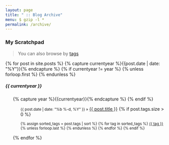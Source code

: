 ```yaml
---
layout: page
title: " :: Blog Archive"
menu: $ gzip -l *
permalink: /archive/
---
```


### <i class="fa fa-file-archive-o fa-1x"></i> My Scratchpad

> You can also browse by <a href="{{ site.url }}/tag/">tags</a>

<div>
  {% for post in site.posts %}
    {% capture currentyear %}{{post.date | date: "%Y"}}{% endcapture %}
    {% if currentyear != year %}
      {% unless forloop.first %}
      </ul>
      {% endunless %}
      <h5>{{ currentyear }}</h5>
      <ul>
      {% capture year %}{{currentyear}}{% endcapture %} 
    {% endif %}
    <ul>
      <div>
        <small>
          {{ post.date | date: "%b %-d, %Y" }} &raquo;
        </small>
        <a href="{{ post.url | prepend: site.url }}">{{ post.title }}</a>          
        {% if post.tags.size > 0 %}
          <p>
          <small>
            {% assign sorted_tags = post.tags | sort %}
            {% for tag in sorted_tags %}
             <span class="tag-mark tooltip">
                <i class="fa fa-tag"></i>
                  <a class="link" href="{{ site.url }}/tag/index.html#{{ tag | cgi_escape }}" data-title="Pages tagged {{ tag }}">{{ tag }}</a>
              </span>
              {% unless forloop.last %}&nbsp;{% endunless %}
            {% endfor %}
          {% endif %}
        </small>
        </p>
      </div>
    </ul>
{% endfor %}
</div>